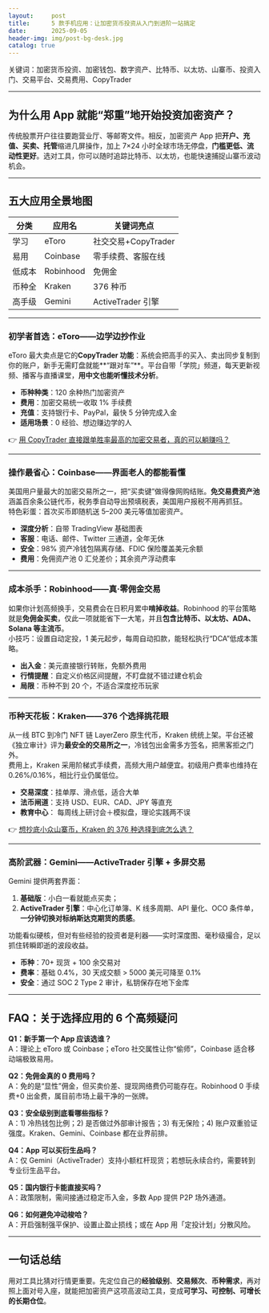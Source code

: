 ```yaml
---
layout:     post
title:      5 款手机应用：让加密货币投资从入门到进阶一站搞定
date:       2025-09-05
header-img: img/post-bg-desk.jpg
catalog: true
---
```


关键词：加密货币投资、加密钱包、数字资产、比特币、以太坊、山寨币、投资入门、交易平台、交易费用、CopyTrader

---

## 为什么用 App 就能“郑重”地开始投资加密资产？
传统股票开户往往要跑营业厅、等邮寄文件。相反，加密资产 App 把**开户、充值、买卖、托管**缩进几屏操作，加上 7×24 小时全球市场无停盘，**门槛更低、流动性更好**。选对工具，你可以随时追踪比特币、以太坊，也能快速捕捉山寨币波动机会。

---

## 五大应用全景地图

| 分类 | 应用名 | 关键词亮点 |
| --- | --- | --- |
| 学习 | eToro | 社交交易+CopyTrader |
| 易用 | Coinbase | 零手续费、客服在线 |
| 低成本 | Robinhood | 免佣金 |
| 币种全 | Kraken | 376 种币 |
| 高手级 | Gemini | ActiveTrader 引擎 |

---

### 初学者首选：eToro——边学边抄作业

eToro 最大卖点是它的**CopyTrader 功能**：系统会把高手的买入、卖出同步复制到你的账户，新手无需盯盘就能**“跟对车”**。平台自带「学院」频道，每天更新视频、播客与直播课堂，**用中文也能听懂技术分析**。

- **币种种类**：120 余种热门加密资产  
- **费用**：加密交易统一收取 1% 手续费  
- **充值**：支持银行卡、PayPal，最快 5 分钟完成入金  
- **适用场景**：0 经验、想边赚边学的人  

👉 [用 CopyTrader 直接跟单胜率最高的加密交易者，真的可以躺赚吗？](https://okxdog.com/)

---

### 操作最省心：Coinbase——界面老人的都能看懂

美国用户量最大的加密交易所之一，把“买卖键”做得像网购结账。**免交易费资产池**涵盖百余条公链代币，税务季自动导出预填税表，美国用户报税不用再抓狂。  
特色彩蛋：首次买币即随机送 5–200 美元等值加密资产。

- **深度分析**：自带 TradingView 基础图表  
- **客服**：电话、邮件、Twitter 三通道，全年无休  
- **安全**：98% 资产冷钱包隔离存储、FDIC 保险覆盖美元余额  
- **费用**：免佣资产池 0 汇兑差价；其余资产浮动费率  

---

### 成本杀手：Robinhood——真·零佣金交易

如果你计划高频换手，交易费会在日积月累中**啃掉收益**。Robinhood 的平台策略就是**免佣金买卖**，仅此一项就能省下一大笔，并且**包含比特币、以太坊、ADA、Solana 等主流币**。  
小技巧：设置自动定投，1 美元起步，每周自动扣款，能轻松执行“DCA”低成本策略。

- **出入金**：美元直接银行转账，免额外费用  
- **行情提醒**：自定义价格区间提醒，不盯盘就不错过建仓机会  
- **局限**：币种不到 20 个，不适合深度挖币玩家  

---

### 币种天花板：Kraken——376 个选择挑花眼

从一线 BTC 到冷门 NFT 链 LayerZero 原生代币，Kraken 统统上架。平台还被《独立审计》评为**最安全的交易所之一**，冷钱包出金需多方签名，把黑客拒之门外。  
费用上，Kraken 采用阶梯式手续费，高频大用户越便宜。初级用户费率也维持在 0.26%/0.16%，相比行业仍属低位。

- **交易深度**：挂单厚、滑点低，适合大单  
- **法币闸道**：支持 USD、EUR、CAD、JPY 等直充  
- **教育中心**： 每周线上研讨会＋模拟盘，理论实践两不误  

👉 [想抄底小众山寨币，Kraken 的 376 种选择到底怎么选？](https://okxdog.com/)

---

### 高阶武器：Gemini——ActiveTrader 引擎 + 多屏交易

Gemini 提供两套界面：  
1. **基础版**：小白一看就能点买卖；  
2. **ActiveTrader 引擎**：中心化订单簿、K 线多周期、API 量化、OCO 条件单，**一分钟切换对标纳斯达克期货的质感**。  

功能看似硬核，但对有些经验的投资者是利器——实时深度图、毫秒级撮合，足以抓住转瞬即逝的波段收益。

- **币种**：70+ 现货 + 100 余交易对  
- **费率**：基础 0.4%，30 天成交额 > 5000 美元可降至 0.1%  
- **安全**：通过 SOC 2 Type 2 审计，私钥保存在地下金库  

---

## FAQ：关于选择应用的 6 个高频疑问

**Q1：新手第一个 App 应该选谁？**  
A：理论上 eToro 或 Coinbase；eToro 社交属性让你“偷师”，Coinbase 适合移动端极致易用。

**Q2：免佣金真的 0 费用吗？**  
A：免的是“显性”佣金，但买卖价差、提现网络费仍可能存在。Robinhood 0 手续费+0 出金费，属目前市场上最干净的一张牌。

**Q3：安全级别到底看哪些指标？**  
A：1) 冷热钱包比例；2) 是否做过外部审计报告；3) 有无保险；4) 账户双重验证强度。Kraken、Gemini、Coinbase 都在业界前排。

**Q4：App 可以买衍生品吗？**  
A：仅 Gemini（ActiveTrader）支持小额杠杆现货；若想玩永续合约，需要转到专业衍生品平台。

**Q5：国内银行卡能直接买吗？**  
A：政策限制，需间接通过稳定币入金，多数 App 提供 P2P 场外通道。

**Q6：如何避免冲动梭哈？**  
A：开启强制强平保护、设置止盈止损线；或在 App 用「定投计划」分散风险。

---

## 一句话总结  
用对工具比猜对行情更重要。先定位自己的**经验级别**、**交易频次**、**币种需求**，再对照上面对号入座，就能把加密资产这项高波动工具，变成**可学习、可控制、可增长的长期仓位**。